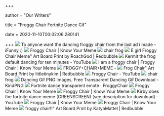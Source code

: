 +++
        
author = "Our Writers"
        
title = "Froggy Chair Fortnite Dance Gif"
        
date = 2020-11-10T00:02:06.280141
        
+++
[ ![](https://img.ifunny.co/images/8092a81c1898aedbbd8156e16753c1618d9cac4469846fa9b73e5f04844681b3_3.jpg)](https://img.ifunny.co/images/8092a81c1898aedbbd8156e16753c1618d9cac4469846fa9b73e5f04844681b3_3.jpg) To anyone want the dancing froggy chair from the last ad i made - iFunny :)
[ ![](https://i.ytimg.com/vi/HzGX7Ch2Jww/sddefault.jpg#404_is_fine)](https://i.ytimg.com/vi/HzGX7Ch2Jww/sddefault.jpg#404_is_fine) Froggy Chair | Know Your Meme
[ ![](https://lh6.googleusercontent.com/proxy/EV91q5aeL7XOU7C4E_cKhz-p-WcS4UC88KMrnunzowJjOHQ85wHA_QPuzrn_CMcaEsdfTE4Z0ofFNYrT6xJlO_dfr4G3YEixab1kVBC5-IiNTAtSewa5iKXD3TMdqzujqC1rP2Z8AdkM60Qoi7sw96WclHv3P8rViw=w1200-h630-p-k-no-nu)](https://lh6.googleusercontent.com/proxy/EV91q5aeL7XOU7C4E_cKhz-p-WcS4UC88KMrnunzowJjOHQ85wHA_QPuzrn_CMcaEsdfTE4Z0ofFNYrT6xJlO_dfr4G3YEixab1kVBC5-IiNTAtSewa5iKXD3TMdqzujqC1rP2Z8AdkM60Qoi7sw96WclHv3P8rViw=w1200-h630-p-k-no-nu) chair frog
[ ![](https://ih1.redbubble.net/image.1073860380.2030/gbrf,6x6,f,540x540-pad,450x450,f8f8f8.jpg)](https://ih1.redbubble.net/image.1073860380.2030/gbrf,6x6,f,540x540-pad,450x450,f8f8f8.jpg) E girl Froggy Chair Meme" Art Board Print by RoachGod | Redbubble
[ ![](https://i.ytimg.com/vi/f8H4N5WS7-Q/maxresdefault.jpg)](https://i.ytimg.com/vi/f8H4N5WS7-Q/maxresdefault.jpg) Kermit the frog default dancing for ten minutes - YouTube
[ ![](https://i.kym-cdn.com/photos/images/original/001/660/166/5eb.png)](https://i.kym-cdn.com/photos/images/original/001/660/166/5eb.png) I am a froggy chair | Froggy Chair | Know Your Meme
[ ![](https://i.ytimg.com/vi/ouqf3hJY-D4/hqdefault.jpg)](https://i.ytimg.com/vi/ouqf3hJY-D4/hqdefault.jpg) FROGGY+CHAIR+MEME -
[ ![](https://ih1.redbubble.net/image.1106225736.0604/flat,750x,075,f-pad,750x1000,f8f8f8.jpg)](https://ih1.redbubble.net/image.1106225736.0604/flat,750x,075,f-pad,750x1000,f8f8f8.jpg) Frog Chair" Art Board Print by littletinykim | Redbubble
[ ![](https://i.ytimg.com/vi/Nd3P9s2EXBY/hqdefault.jpg)](https://i.ytimg.com/vi/Nd3P9s2EXBY/hqdefault.jpg) Froggy Chair - YouTube
[ ![](https://lh4.googleusercontent.com/proxy/hrzZGKG0xEwm9w-x32nmFA0SCg_nE3CyaNbJwUHHlAVv54JHK0Q97w3rDYDbWW03DDnDnvkQXE4v5LgqwPyQgFsysKUpv8K4hu81wJsCH1cB7Rg04wSi5Rt3n62HqA)](https://lh4.googleusercontent.com/proxy/hrzZGKG0xEwm9w-x32nmFA0SCg_nE3CyaNbJwUHHlAVv54JHK0Q97w3rDYDbWW03DDnDnvkQXE4v5LgqwPyQgFsysKUpv8K4hu81wJsCH1cB7Rg04wSi5Rt3n62HqA) chair frog
[ ![](https://p.kindpng.com/picc/s/129-1298194_club-penguin-transparent-club-penguin-gif-png-png.png)](https://p.kindpng.com/picc/s/129-1298194_club-penguin-transparent-club-penguin-gif-png-png.png) Dancing Gif PNG Images, Free Transparent Dancing Gif Download - KindPNG
[ ![](https://preview.redd.it/i5exhzkb5iw51.jpg?width=640&height=853&crop=smart&auto=webp&s=5b4f391f466b698fefe6d9ce65ac5c5cd87ca772)](https://preview.redd.it/i5exhzkb5iw51.jpg?width=640&height=853&crop=smart&auto=webp&s=5b4f391f466b698fefe6d9ce65ac5c5cd87ca772) Fortnite dance transparent emote : FroggyChair
[ ![](https://i.kym-cdn.com/photos/images/newsfeed/001/640/663/531.jpg)](https://i.kym-cdn.com/photos/images/newsfeed/001/640/663/531.jpg) Froggy Chair | Know Your Meme
[ ![](https://i.kym-cdn.com/photos/images/newsfeed/001/660/172/1ce.jpg)](https://i.kym-cdn.com/photos/images/newsfeed/001/660/172/1ce.jpg) Froggy Chair | Know Your Meme
[ ![](https://i.ytimg.com/vi/vZ9ZXtQWzlw/maxresdefault.jpg)](https://i.ytimg.com/vi/vZ9ZXtQWzlw/maxresdefault.jpg) Kirby does the fortnite dance meme (GREENSCREEN) (see description for  download) - YouTube
[ ![](https://i.kym-cdn.com/photos/images/newsfeed/001/660/159/145.png)](https://i.kym-cdn.com/photos/images/newsfeed/001/660/159/145.png) Froggy Chair | Know Your Meme
[ ![](https://i.kym-cdn.com/photos/images/newsfeed/001/660/118/e8a.jpg)](https://i.kym-cdn.com/photos/images/newsfeed/001/660/118/e8a.jpg) Froggy Chair | Know Your Meme
[ ![](https://ih1.redbubble.net/image.1102706006.7806/abf,4x4,x1000-bg,f8f8f8.jpg)](https://ih1.redbubble.net/image.1102706006.7806/abf,4x4,x1000-bg,f8f8f8.jpg) froggy chair!!" Art Board Print by KatyaMattel | Redbubble
